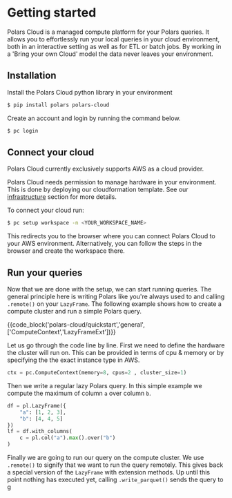 # Getting started

Polars Cloud is a managed compute platform for your Polars queries. It allows you to effortlessly
run your local queries in your cloud environment, both in an interactive setting as well as for ETL
or batch jobs. By working in a 'Bring your own Cloud' model the data never leaves your environment.

## Installation

Install the Polars Cloud python library in your environment

```bash
$ pip install polars polars-cloud
```

Create an account and login by running the command below.

```bash
$ pc login
```

## Connect your cloud

Polars Cloud currently exclusively supports AWS as a cloud provider.

Polars Cloud needs permission to manage hardware in your environment. This is done by deploying our
cloudformation template. See our [infrastructure](providers/aws/infra.md) section for more details.

To connect your cloud run:

```bash
$ pc setup workspace -n <YOUR_WORKSPACE_NAME>
```

This redirects you to the browser where you can connect Polars Cloud to your AWS environment.
Alternatively, you can follow the steps in the browser and create the workspace there.

## Run your queries

Now that we are done with the setup, we can start running queries. The general principle here is
writing Polars like you're always used to and calling `.remote()` on your `LazyFrame`. The following
example shows how to create a compute cluster and run a simple Polars query.

{{code_block('polars-cloud/quickstart','general',['ComputeContext','LazyFrameExt'])}}

Let us go through the code line by line. First we need to define the hardware the cluster will run
on. This can be provided in terms of cpu & memory or by specifying the the exact instance type in
AWS.

```python
ctx = pc.ComputeContext(memory=8, cpus=2 , cluster_size=1)
```

Then we write a regular lazy Polars query. In this simple example we compute the maximum of column
`a` over column `b`.

```python
df = pl.LazyFrame({
    "a": [1, 2, 3],
    "b": [4, 4, 5]
})
lf = df.with_columns(
    c = pl.col("a").max().over("b")
)
```

Finally we are going to run our query on the compute cluster. We use `.remote()` to signify that we
want to run the query remotely. This gives back a special version of the `LazyFrame` with extension
methods. Up until this point nothing has executed yet, calling `.write_parquet()` sends the query to
g
